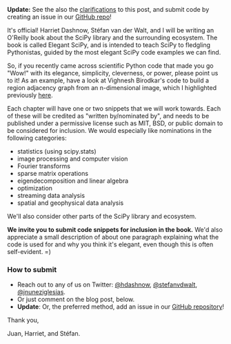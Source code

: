 <!--
.. title: Call for code nominations for Elegant SciPy!
.. slug: call-for-code-nominations-for-elegant-scipy
.. date: 2015-02-04 16:23:31
.. tags: Planet SciPy,Python,Scientific Computing,programming
.. category: 
.. link: 
.. description: 
.. type: text
.. has_math: no
.. status: published
.. wp-status: publish
-->

<html><body><strong>Update:</strong> See the also the <a href="http://ilovesymposia.com/2015/02/23/clarifications-about-our-book-elegant-scipy-and-our-call-for-code-submissions/">clarifications</a> to this post, and submit code by creating an issue in our <a href="https://github.com/HarrietInc/elegant-scipy-submissions">GitHub repo</a>!

It's official! Harriet Dashnow, Stéfan van der Walt, and I will be writing an O'Reilly book about the SciPy library and the surrounding ecosystem. The book is called Elegant SciPy, and is intended to teach SciPy to fledgling Pythonistas, guided by the most elegant SciPy code examples we can find.

So, if you recently came across scientific Python code that made you go "Wow!" with its elegance, simplicity, cleverness, or power, please point us to it! As an example, have a look at Vighnesh Birodkar's code to build a region adjacency graph from an n-dimensional image, which I highlighted previously <a href="http://ilovesymposia.com/2014/06/24/a-clever-use-of-scipys-ndimage-generic_filter-for-n-dimensional-image-processing/">here</a>.

Each chapter will have one or two snippets that we will work towards. Each of these will be credited as "written by/nominated by", and needs to be published under a permissive license such as MIT, BSD, or public domain to be considered for inclusion. We would especially like nominations in the following categories:

<ul>
<li>statistics (using scipy.stats)</li>
<li>image processing and computer vision</li>
<li>Fourier transforms</li>
<li>sparse matrix operations</li>
<li>eigendecomposition and linear algebra</li>
<li>optimization</li>
<li>streaming data analysis</li>
<li>spatial and geophysical data analysis</li>
</ul>

We'll also consider other parts of the SciPy library and ecosystem.

<strong>We invite you to submit code snippets for inclusion in the book.</strong> We'd also appreciate a small description of about one paragraph explaining what the code is used for and why you think it's elegant, even though this is often self-evident. =)

<h3>How to submit</h3>

<ul>
<li>Reach out to any of us on Twitter: <a href="https://twitter.com/hdashnow">@hdashnow</a>, <a href="https://twitter.com/stefanvdwalt">@stefanvdwalt</a>, <a href="https://twitter.com/jnuneziglesias">@jnuneziglesias</a>.</li>
<li>Or just comment on the blog post, below.</li>
<li><strong>Update</strong>: Or, the preferred method, add an issue in our <a href="https://github.com/HarrietInc/elegant-scipy-submissions">GitHub repository</a>!</li>
</ul>

Thank you,

Juan, Harriet, and Stéfan.</body></html>

